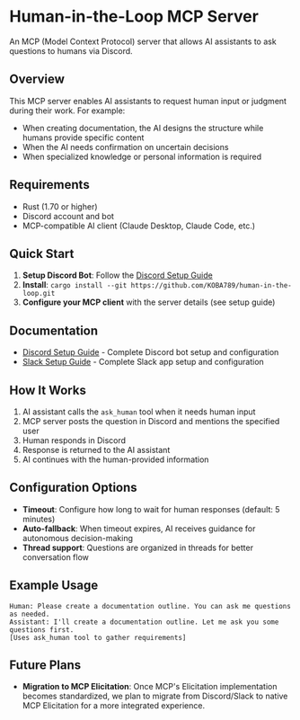 # Human-in-the-Loop MCP Server

An MCP (Model Context Protocol) server that allows AI assistants to ask questions to humans via Discord.

## Overview

This MCP server enables AI assistants to request human input or judgment during their work. For example:

- When creating documentation, the AI designs the structure while humans provide specific content
- When the AI needs confirmation on uncertain decisions
- When specialized knowledge or personal information is required

## Requirements

- Rust (1.70 or higher)
- Discord account and bot
- MCP-compatible AI client (Claude Desktop, Claude Code, etc.)

## Quick Start

1. **Setup Discord Bot**: Follow the [Discord Setup Guide](docs/discord.md)
2. **Install**: `cargo install --git https://github.com/KOBA789/human-in-the-loop.git`
3. **Configure your MCP client** with the server details (see setup guide)

## Documentation

- [Discord Setup Guide](docs/discord.md) - Complete Discord bot setup and configuration
- [Slack Setup Guide](docs/slack.md) - Complete Slack app setup and configuration

## How It Works

1. AI assistant calls the `ask_human` tool when it needs human input
2. MCP server posts the question in Discord and mentions the specified user
3. Human responds in Discord
4. Response is returned to the AI assistant
5. AI continues with the human-provided information

## Configuration Options

- **Timeout**: Configure how long to wait for human responses (default: 5 minutes)
- **Auto-fallback**: When timeout expires, AI receives guidance for autonomous decision-making
- **Thread support**: Questions are organized in threads for better conversation flow

## Example Usage

```
Human: Please create a documentation outline. You can ask me questions as needed.
Assistant: I'll create a documentation outline. Let me ask you some questions first.
[Uses ask_human tool to gather requirements]
```

## Future Plans

- **Migration to MCP Elicitation**: Once MCP's Elicitation implementation becomes standardized, we plan to migrate from Discord/Slack to native MCP Elicitation for a more integrated experience.

